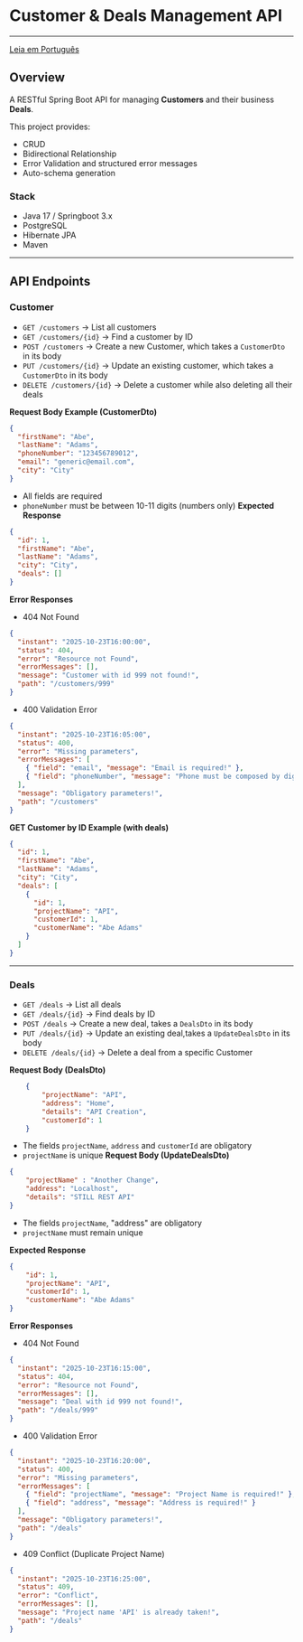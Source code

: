 # Customer & Deals Management API


---
[Leia em Português](README.pt-BR.md)
## Overview

A RESTful Spring Boot API for managing **Customers** and their business **Deals**.


This project provides:
- CRUD
- Bidirectional Relationship
- Error Validation and structured error messages
- Auto-schema generation

### Stack

- Java 17 / Springboot 3.x
- PostgreSQL
- Hibernate JPA
- Maven

---

## API Endpoints

### Customer

- `GET /customers`  → List all customers
- `GET /customers/{id}`  → Find a customer by ID
- `POST /customers`  → Create a new Customer, which takes a `CustomerDto` in its body
- `PUT /customers/{id}`  → Update an existing customer, which takes a `CustomerDto` in its body
- `DELETE /customers/{id}`  → Delete a customer while also deleting all their deals

**Request Body Example (CustomerDto)**
```json
{
  "firstName": "Abe",
  "lastName": "Adams",
  "phoneNumber": "123456789012",
  "email": "generic@email.com",
  "city": "City"
}
```
- All fields are required
- `phoneNumber` must be between 10-11 digits (numbers only)
**Expected Response**
```json
{
  "id": 1,
  "firstName": "Abe",
  "lastName": "Adams",
  "city": "City",
  "deals": []
}
```
**Error Responses**
- 404 Not Found
```json
{
  "instant": "2025-10-23T16:00:00",
  "status": 404,
  "error": "Resource not Found",
  "errorMessages": [],
  "message": "Customer with id 999 not found!",
  "path": "/customers/999"
}
```
- 400 Validation Error
```json
{
  "instant": "2025-10-23T16:05:00",
  "status": 400,
  "error": "Missing parameters",
  "errorMessages": [
    { "field": "email", "message": "Email is required!" },
    { "field": "phoneNumber", "message": "Phone must be composed by digits, between 10 to 11 digits only!" }
  ],
  "message": "Obligatory parameters!",
  "path": "/customers"
}
```
**GET Customer by ID Example (with deals)**
```json
{
  "id": 1,
  "firstName": "Abe",
  "lastName": "Adams",
  "city": "City",
  "deals": [
    {
      "id": 1,
      "projectName": "API",
      "customerId": 1,
      "customerName": "Abe Adams"
    }
  ]
}
```
---
### Deals

- `GET /deals`  → List all deals
- `GET /deals/{id}`  → Find deals by ID
- `POST /deals`  → Create a new deal, takes a `DealsDto` in its body
- `PUT /deals/{id}`  → Update an existing deal,takes a `UpdateDealsDto` in its body
- `DELETE /deals/{id}`  → Delete a deal from a specific Customer

**Request Body (DealsDto)**

```json
    {
        "projectName": "API",
        "address": "Home",
        "details": "API Creation",
        "customerId": 1
    }
```
- The fields `projectName`, `address` and `customerId` are obligatory
- `projectName` is unique
**Request Body (UpdateDealsDto)**
```json
{
    "projectName" : "Another Change",
    "address": "Localhost",
    "details": "STILL REST API"
}
```
- The fields `projectName`, "address" are obligatory
- `projectName` must remain unique

**Expected Response**
```json
{
    "id": 1,
    "projectName": "API",
    "customerId": 1,
    "customerName": "Abe Adams"
}
```
**Error Responses**
- 404 Not Found
```json
{
  "instant": "2025-10-23T16:15:00",
  "status": 404,
  "error": "Resource not Found",
  "errorMessages": [],
  "message": "Deal with id 999 not found!",
  "path": "/deals/999"
}
```
- 400 Validation Error
```json
{
  "instant": "2025-10-23T16:20:00",
  "status": 400,
  "error": "Missing parameters",
  "errorMessages": [
    { "field": "projectName", "message": "Project Name is required!" },
    { "field": "address", "message": "Address is required!" }
  ],
  "message": "Obligatory parameters!",
  "path": "/deals"
}
```
- 409 Conflict (Duplicate Project Name)
```json
{
  "instant": "2025-10-23T16:25:00",
  "status": 409,
  "error": "Conflict",
  "errorMessages": [],
  "message": "Project name 'API' is already taken!",
  "path": "/deals"
}
```
